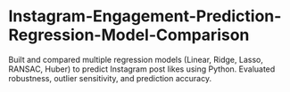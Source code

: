 # Instagram-Engagement-Prediction-Regression-Model-Comparison
Built and compared multiple regression models (Linear, Ridge, Lasso, RANSAC, Huber) to predict Instagram post likes using Python. Evaluated robustness, outlier sensitivity, and prediction accuracy.
